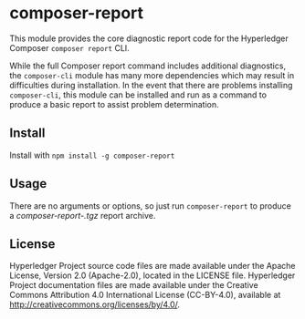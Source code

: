 # composer-report

This module provides the core diagnostic report code for the Hyperledger Composer `composer report` CLI.

While the full Composer report command includes additional diagnostics, the `composer-cli` module has many more dependencies which may result in difficulties during installation.
In the event that there are problems installing `composer-cli`, this module can be installed and run as a command to produce a basic report to assist problem determination.

## Install

Install with `npm install -g composer-report`

## Usage

There are no arguments or options, so just run `composer-report` to produce a _composer-report-<TIMESTAMP>.tgz_ report archive.

## License <a name="license"></a>
Hyperledger Project source code files are made available under the Apache License, Version 2.0 (Apache-2.0), located in the LICENSE file. Hyperledger Project documentation files are made available under the Creative Commons Attribution 4.0 International License (CC-BY-4.0), available at http://creativecommons.org/licenses/by/4.0/.